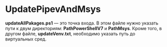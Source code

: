 # UpdatePipevAndMsys

**updateAllPakages.ps1** — это точка входа. В этом файле нужно указать пути к двум директориям: **PathPowerShellV7** и **PathMsys**. Кроме того, в другом файле, **updateVenv.txt**, необходимо указать путь до виртуальных сред.
